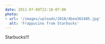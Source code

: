 ```yaml
---
date: 2011-07-08T22:18-07:00
photo:
- url: '/images/uploads/2018/4bea362485.jpg'
  alt: 'Frappucino from Starbucks'
---
```

Starbucks!!!
